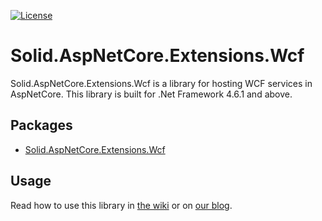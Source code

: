 [![License](https://img.shields.io/github/license/mashape/apistatus.svg)](https://en.wikipedia.org/wiki/MIT_License)  
# Solid.AspNetCore.Extensions.Wcf

Solid.AspNetCore.Extensions.Wcf is a library for hosting WCF services in AspNetCore. This library is built for .Net Framework 4.6.1 and above.

## Packages
* [Solid.AspNetCore.Extensions.Wcf](https://www.nuget.org/packages/Solid.AspNetCore.Extensions.Wcf)

## Usage
Read how to use this library in [the wiki](https://github.com/SOLIDSoftworks/Solid.AspNetCore.Extensions.Wcf/wiki) or on [our blog](https://www.solidsoft.works/2018/03/07/hosting-a-wcf-service-from-an-aspnetcore-application/).
